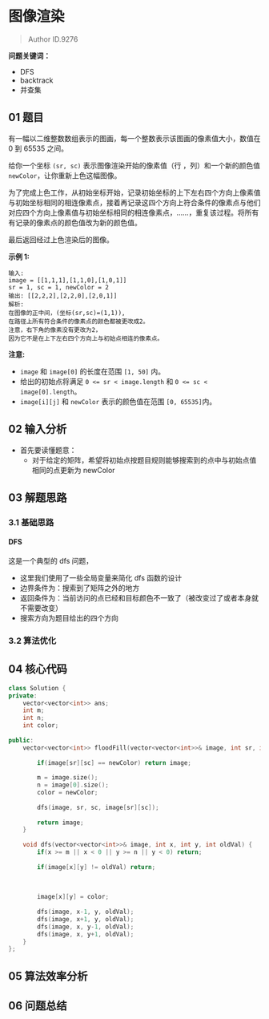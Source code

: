 # 图像渲染
> Author ID.9276 

**问题关键词：**

- DFS
- backtrack
- 并查集

## 01 题目

有一幅以二维整数数组表示的图画，每一个整数表示该图画的像素值大小，数值在 0 到 65535 之间。

给你一个坐标 `(sr, sc)` 表示图像渲染开始的像素值（行 ，列）和一个新的颜色值 `newColor`，让你重新上色这幅图像。

为了完成上色工作，从初始坐标开始，记录初始坐标的上下左右四个方向上像素值与初始坐标相同的相连像素点，接着再记录这四个方向上符合条件的像素点与他们对应四个方向上像素值与初始坐标相同的相连像素点，……，重复该过程。将所有有记录的像素点的颜色值改为新的颜色值。

最后返回经过上色渲染后的图像。

**示例 1:**

```
输入: 
image = [[1,1,1],[1,1,0],[1,0,1]]
sr = 1, sc = 1, newColor = 2
输出: [[2,2,2],[2,2,0],[2,0,1]]
解析: 
在图像的正中间，(坐标(sr,sc)=(1,1)),
在路径上所有符合条件的像素点的颜色都被更改成2。
注意，右下角的像素没有更改为2，
因为它不是在上下左右四个方向上与初始点相连的像素点。
```

**注意:**

- `image` 和 `image[0]` 的长度在范围 `[1, 50]` 内。
- 给出的初始点将满足 `0 <= sr < image.length` 和 `0 <= sc < image[0].length`。
- `image[i][j]` 和 `newColor` 表示的颜色值在范围 `[0, 65535]`内。

## 02 输入分析

- 首先要读懂题意：
  - 对于给定的矩阵，希望将初始点按题目规则能够搜索到的点中与初始点值相同的点更新为 newColor

## 03 解题思路

### 3.1 基础思路

#### DFS

这是一个典型的 dfs 问题，

- 这里我们使用了一些全局变量来简化 dfs 函数的设计
- 边界条件为：搜索到了矩阵之外的地方
- 返回条件为：当前访问的点已经和目标颜色不一致了（被改变过了或者本身就不需要改变）
- 搜索方向为题目给出的四个方向

### 3.2 算法优化



## 04 核心代码

```c++
class Solution {
private:
    vector<vector<int>> ans;
    int m;
    int n;
    int color;
    
public:
    vector<vector<int>> floodFill(vector<vector<int>>& image, int sr, int sc, int newColor) {
        
        if(image[sr][sc] == newColor) return image;
        
        m = image.size();
        n = image[0].size();
        color = newColor;
        
        dfs(image, sr, sc, image[sr][sc]);
        
        return image;
    }
    
    void dfs(vector<vector<int>>& image, int x, int y, int oldVal) {
        if(x >= m || x < 0 || y >= n || y < 0) return;
        
        if(image[x][y] != oldVal) return;
        
        
        
        image[x][y] = color;
        
        dfs(image, x-1, y, oldVal);
        dfs(image, x+1, y, oldVal);
        dfs(image, x, y-1, oldVal);
        dfs(image, x, y+1, oldVal);
    }
};
```



## 05 算法效率分析



## 06 问题总结

